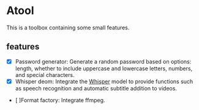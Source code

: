 # Atool

This is a toolbox containing some small features.

## features

- [x] Password generator: Generate a random password based on options: length, whether to include uppercase and lowercase letters, numbers, and special characters.
- [x] Whisper deom: Integrate the [Whisper](https://github.com/openai/whisper) model to provide functions such as speech recognition and automatic subtitle addition to videos.
- [ ]Format factory: Integrate ffmpeg. 
